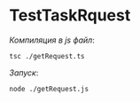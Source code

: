 # TestTaskRquest

_Компиляция в js файл_:

```shell
tsc ./getRequest.ts
```

_Запуск_:

```shell
node ./getRequest.js 
```